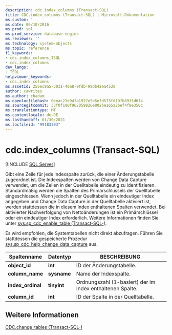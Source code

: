 ```yaml
---
description: cdc.index_columns (Transact-SQL)
title: CDC.index_columns (Transact-SQL) | Microsoft-Dokumentation
ms.custom: ''
ms.date: 06/10/2016
ms.prod: sql
ms.prod_service: database-engine
ms.reviewer: ''
ms.technology: system-objects
ms.topic: reference
f1_keywords:
- cdc.index_columns_TSQL
- cdc.index_columns
dev_langs:
- TSQL
helpviewer_keywords:
- cdc.index_columns
ms.assetid: 256ec8a5-3031-40a8-9fdb-99db42ea453d
author: cawrites
ms.author: chadam
ms.openlocfilehash: 0eeac23e94fa1927e5b5efd573fd19fb8935d6f4
ms.sourcegitcommit: 33f0f190f962059826e002be165a2bef4f9e350c
ms.translationtype: MT
ms.contentlocale: de-DE
ms.lasthandoff: 01/30/2021
ms.locfileid: "99183303"
---
```

# <a name="cdcindex_columns-transact-sql"></a>cdc.index_columns (Transact-SQL)
[!INCLUDE [SQL Server](../../includes/applies-to-version/sqlserver.md)]

  Gibt eine Zeile für jede Indexspalte zurück, die einer Änderungstabelle zugeordnet ist. Die Indexspalten werden von Change Data Capture verwendet, um die Zeilen in der Quelltabelle eindeutig zu identifizieren. Standardmäßig werden die Spalten des Primärschlüssels der Quelltabelle eingeschlossen. Wenn jedoch in der Quelltabelle ein eindeutiger Index angegeben und Change Data Capture in der Quelltabelle aktiviert ist, werden stattdessen die in diesem Index enthaltenen Spalten verwendet. Bei aktivierter Nachverfolgung von Nettoänderungen ist ein Primärschlüssel oder ein eindeutiger Index erforderlich. Weitere Informationen finden Sie unter [sys.sp_cdc_enable_table &#40;Transact-SQL-&#41;](../../relational-databases/system-stored-procedures/sys-sp-cdc-enable-table-transact-sql.md).  
  
 Es wird empfohlen, die Systemtabellen nicht direkt abzufragen. Führen Sie stattdessen die gespeicherte Prozedur [sys.sp_cdc_help_change_data_capture](../../relational-databases/system-stored-procedures/sys-sp-cdc-help-change-data-capture-transact-sql.md) aus.  

  
|Spaltenname|Datentyp|BESCHREIBUNG|  
|-----------------|---------------|-----------------|  
|**object_id**|**int**|ID der Änderungstabelle.|  
|**column_name**|**sysname**|Name der Indexspalte.|  
|**index_ordinal**|**tinyint**|Ordnungszahl (1-basiert) der im Index enthaltenen Spalte.|  
|**column_id**|**int**|ID der Spalte in der Quelltabelle.|  
  
## <a name="see-also"></a>Weitere Informationen  
 [CDC.change_tables &#40;Transact-SQL-&#41;](../../relational-databases/system-tables/cdc-change-tables-transact-sql.md)  
  
  
